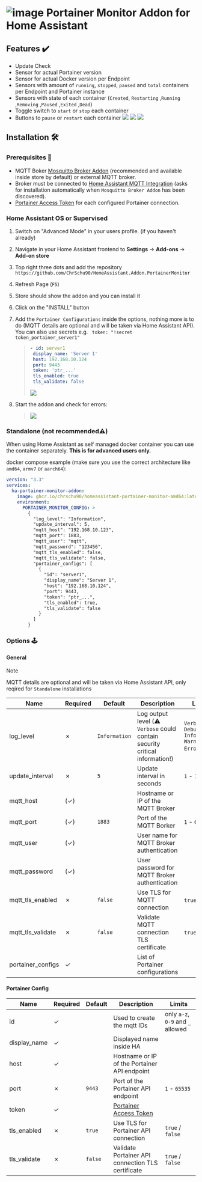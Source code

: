 # ![image](https://portainer-io-assets.sfo2.cdn.digitaloceanspaces.com/logos/portainer.png) Portainer Monitor Addon for Home Assistant

## Features ✔️
- Update Check
- Sensor for actual Portainer version
- Sensor for actual Docker version per Endpoint
- Sensors with amount of `running`, `stopped`, `paused` and `total` containers per Endpoint and Portainer instance 
- Sensors with state of each container (`Created`, `Restarting` ,`Running` ,`Removing` ,`Paused` ,`Exited` ,`Dead`)
- Toggle switch to `start` or `stop` each container
- Buttons to `pause` or `restart` each container
![](../documentation/screenshots/controls.png)
![](../documentation/screenshots/sensors.png)
![](../documentation/screenshots/update.png)

## Installation 🛠️

### Prerequisites 📃
- MQTT Boker [Mosquitto Broker Addon](https://github.com/home-assistant/addons/tree/master/mosquitto) (recommended and available inside store by default) or external MQTT broker. 
- Broker must be connected to [Home Assistant MQTT Integration](https://www.home-assistant.io/integrations/mqtt/) (asks for installation automatically when `Mosquitto Broker Addon` has been discovered).
- [Portainer Access Token](https://docs.portainer.io/api/access#creating-an-access-token) for each configured Portainer connection.

### Home Assistant OS or Supervised
1. Switch on "Advanced Mode" in your users profile. (if you haven't already)
2. Navigate in your Home Assistant frontend to **Settings** -> **Add-ons** -> **Add-on store**
3. Top right three dots and add the repository `https://github.com/ChrSchu90/HomeAssistant.Addon.PortainerMonitor`
4. Refresh Page (`F5`)
5. Store should show the addon and you can install it
6. Click on the "INSTALL" button
7. Add the `Portainer Configurations` inside the options, nothing more is to do (MQTT details are optional and will be taken via Home Assistant API). You can also use secrets e.g. ` token: "!secret token_portainer_server1"`
   >``` yaml
   >- id: server1
   >  display_name: 'Server 1'
   >  host: 192.168.10.124
   >  port: 9443
   >  token: 'ptr_...'
   >  tls_enabled: true
   >  tls_validate: false
   >```
   >![](../documentation/screenshots/config.png)

8. Start the addon and check for errors: 
   >![](../documentation/screenshots/logs.png)

### Standalone (not recommended⚠️)
When using Home Assistant as self managed docker container you can use the container separately. __This is for advanced users only.__

docker compose example (make sure you use the correct architecture like `amd64`, `armv7` or `aarch64`):
``` yaml
version: "3.3"                                                                                                                                   
services:
  ha-portainer-monitor-addon:
    image: ghcr.io/chrschu90/homeassistant-portainer-monitor-amd64:latest
    environment:
      PORTAINER_MONITOR_CONFIG: >
        {
          "log_level": "Information",
          "update_interval": 5,
          "mqtt_host": "192.168.10.123",
          "mqtt_port": 1883,
          "mqtt_user": "mqtt",
          "mqtt_password": "123456",
          "mqtt_tls_enabled": false,
          "mqtt_tls_validate": false,
          "portainer_configs": [
            {
              "id": "server1",
              "display_name": "Server 1",
              "host": "192.168.10.124",
              "port": 9443,
              "token": "ptr_...",
              "tls_enabled": true,
              "tls_validate": false
            }
          ]
        }
```


### Options 🕹
#### General
> [!NOTE]
> MQTT details are optional and will be taken via Home Assistant API, only reqired for `Standalone` installations

| Name              | Required   | Default       | Description                                                                 | Limits                                                     |
| ----------------- | ---------- | ------------- | --------------------------------------------------------------------------- | ---------------------------------------------------------- |
| log_level         | &#10007;   | `Information` | Log output level (⚠️ `Verbose` could contain security critical information!) | `Verbose` `Debug` `Information` `Warning` `Error` `Fatal` |
| update_interval   | &#10007;   | `5`           | Update interval in seconds                                                  | `1` - `120`                                                |
| mqtt_host         | (&#10003;) |               | Hostname or IP of the MQTT Broker                                           |                                                            |
| mqtt_port         | (&#10003;) | `1883`        | Port of the MQTT Borker                                                     | `1` - `65535`                                              |
| mqtt_user         | (&#10003;) |               | User name for MQTT Broker authentication                                    |                                                            |
| mqtt_password     | (&#10003;) |               | User password for MQTT Broker authentication                                |                                                            |
| mqtt_tls_enabled  | &#10007;   | `false`       | Use TLS for MQTT connection                                                 | `true` / `false`                                           |
| mqtt_tls_validate | &#10007;   | `false`       | Validate MQTT connection TLS certificate                                    | `true` / `false`                                           |
| portainer_configs | &#10003;   |               | List of Portainer configurations                                            |                                                            |

#### Portainer Config
| Name              | Required   | Default       | Description                                                                             | Limits                                                    |
| ----------------- | ---------- | ------------- | --------------------------------------------------------------------------------------- | --------------------------------------------------------- |
| id                | &#10003;   |               | Used to create the mqtt IDs                                                             | only `a-z`, `0-9`  and `_` allowed                        |
| display_name      | &#10003;   |               | Displayed name inside HA                                                                |                                                           |
| host              | &#10003;   |               | Hostname or IP of the Portainer API endpoint                                            |                                                           |
| port              | &#10007;   | `9443`        | Port of the Portainer API endpoint                                                      | `1` - `65535`                                             |
| token             | &#10003;   |               | [Portainer Access Token](https://docs.portainer.io/api/access#creating-an-access-token) |                                                           |
| tls_enabled       | &#10007;   | `true`        | Use TLS for Portainer API connection                                                    | `true` / `false`                                          |
| tls_validate      | &#10007;   | `false`       | Validate Portainer API connection TLS certificate                                       | `true` / `false`                                          |
